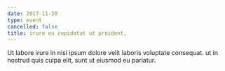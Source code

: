 ```yaml
---
date: 2017-11-20
type: event
cancelled: false
title: irure eu cupidatat ut proident,
---
```

Ut labore irure in nisi ipsum dolore velit laboris voluptate consequat. ut in nostrud quis culpa elit, sunt ut eiusmod eu pariatur.